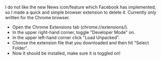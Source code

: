 I do not like the new News icon/feature which Facebook has implemented, so I made a quick and simple browser extension to delete it. Currently only written for the Chrome browser.

- Open the Chrome Extensions tab (chrome://extensions/).
- In the upper right-hand corner, toggle "Developer Mode" on.
- In the upper left-hand corner click "Load Unpacked".
- Choose the extension file that you downloaded and then hit "Select Folder".
- Now it should be installed, make sure it is toggled on!
